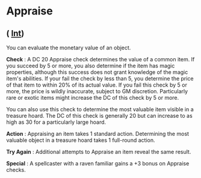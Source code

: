 # Appraise

## ( [Int](../gettingStarted.html#_intelligence))

You can evaluate the monetary value of an object.

**Check** : A DC 20 Appraise check determines the value of a common item. If you succeed by 5 or more, you also determine if the item has magic properties, although this success does not grant knowledge of the magic item's abilities. If your fail the check by less than 5, you determine the price of that item to within 20% of its actual value. If you fail this check by 5 or more, the price is wildly inaccurate, subject to GM discretion. Particularly rare or exotic items might increase the DC of this check by 5 or more.

You can also use this check to determine the most valuable item visible in a treasure hoard. The DC of this check is generally 20 but can increase to as high as 30 for a particularly large hoard.

**Action** : Appraising an item takes 1 standard action. Determining the most valuable object in a treasure hoard takes 1 full-round action.

**Try Again** : Additional attempts to Appraise an item reveal the same result.

**Special** : A spellcaster with a raven familiar gains a +3 bonus on Appraise checks.

